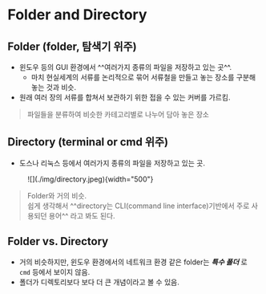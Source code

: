 # Folder and Directory

## Folder **(folder, 탐색기 위주)**

- 윈도우 등의 GUI 환경에서 ^^여러가지 종류의 파일을 저장하고 있는 곳^^.
    - 마치 현실세계의 서류를 논리적으로 묶어 서류철을 만들고 놓는 장소를 구분해놓는 것과 비슷.
- 원래 여러 장의 서류를 합쳐서 보관하기 위한 접을 수 있는 커버를 가르킴.

> 파일들을 분류하여 비슷한 카테고리별로 나누어 담아 놓은 장소


## Directory **(terminal or cmd 위주)**

- 도스나 리눅스 등에서 여러가지 종류의 파일을 저장하고 있는 곳.

<figure markdown>    
![](./img/directory.jpeg){width="500"}
</figure>
    

> Folder와 거의 비슷.  
> 쉽게 생각해서 ^^directory는 CLI(command line interface)기반에서 주로 사용되던 용어^^ 라고 봐도 된다.

## Folder vs. Directory

* 거의 비슷하지만, 윈도우 환경에서의 네트워크 환경 같은 folder는 ***특수 폴더*** 로 `cmd` 등에서 보이지 않음. 
* 폴더가 디렉토리보다 보다 더 큰 개념이라고 볼 수 있음.